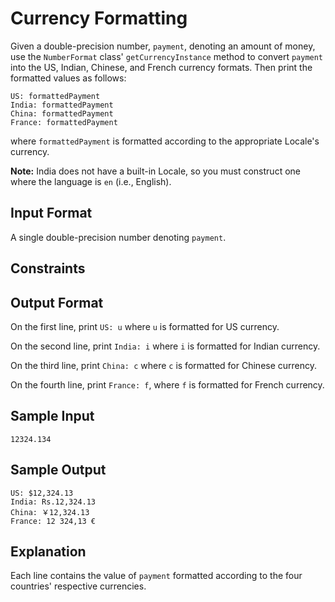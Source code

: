 # Currency Formatting

Given a double-precision number, `payment`, denoting an amount of money, use the `NumberFormat` class' `getCurrencyInstance` method to convert `payment` into the US, Indian, Chinese, and French currency formats. Then print the formatted values as follows:

```
US: formattedPayment
India: formattedPayment
China: formattedPayment
France: formattedPayment
```

where `formattedPayment` is formatted according to the appropriate Locale's currency.

**Note:** India does not have a built-in Locale, so you must construct one where the language is `en` (i.e., English).

## Input Format

A single double-precision number denoting `payment`.

## Constraints

## Output Format

On the first line, print `US: u` where `u` is formatted for US currency.

On the second line, print `India: i` where `i` is formatted for Indian currency.

On the third line, print `China: c` where `c` is formatted for Chinese currency.

On the fourth line, print `France: f`, where `f` is formatted for French currency.

## Sample Input

```
12324.134
```

## Sample Output

```
US: $12,324.13
India: Rs.12,324.13
China: ￥12,324.13
France: 12 324,13 €
```

## Explanation

Each line contains the value of `payment` formatted according to the four countries' respective currencies.